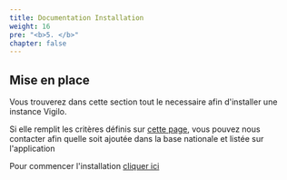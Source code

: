```yaml
---
title: Documentation Installation
weight: 16
pre: "<b>5. </b>"
chapter: false
---
```


## Mise en place 

Vous trouverez dans cette section tout le necessaire afin d'installer une instance Vigilo.

Si elle remplit les critères définis sur [cette page](/fr/villes/maville/), vous pouvez nous contacter afin quelle soit ajoutée dans la base nationale et listée sur l'application

Pour commencer l'installation [cliquer ici](/fr/documentation/installation/)
